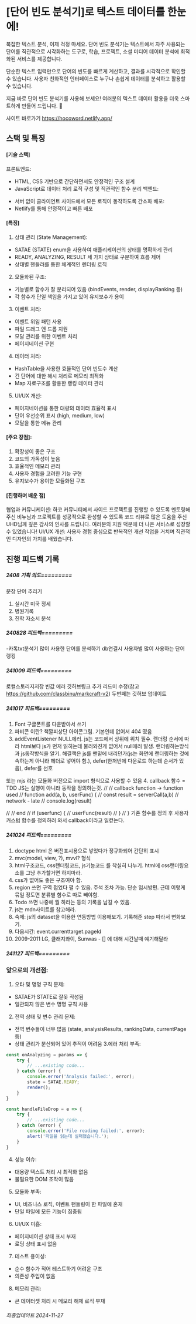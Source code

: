 # [단어 빈도 분석기]로 텍스트 데이터를 한눈에!

복잡한 텍스트 분석, 이제 걱정 마세요.
단어 빈도 분석기는 텍스트에서 자주 사용되는 단어를 직관적으로 시각화하는 도구로, 학습, 프로젝트, 소셜 미디어 데이터 분석에 최적화된 서비스를 제공합니다.

단순한 텍스트 입력만으로 단어의 빈도를 빠르게 계산하고, 결과를 시각적으로 확인할 수 있습니다.
사용자 친화적인 인터페이스로 누구나 손쉽게 데이터를 분석하고 활용할 수 있습니다.

지금 바로 단어 빈도 분석기를 사용해 보세요!
여러분의 텍스트 데이터 활용을 더욱 스마트하게 만들어 드립니다. :rocket:

사이트 바로가기 https://hocoword.netlify.app/

## 스택 및 특징
#### [기술 스택]
프론트엔드: 
* HTML, CSS 기반으로 간단하면서도 안정적인 구조 설계
* JavaScript로 데이터 처리 로직 구성 및 직관적인 함수 분리
백엔드: 
- 서버 없이 클라이언트 사이드에서 모든 로직이 동작하도록 간소화
배포: 
- Netlify를 통해 안정적이고 빠른 배포 

#### [특징]
1. 상태 관리 (State Management):
  - SATAE (STATE) enum을 사용하여 애플리케이션의 상태를 명확하게 관리
  - READY, ANALYZING, RESULT 세 가지 상태로 구분하여 흐름 제어
  - 상태별 핸들러를 통한 체계적인 렌더링 로직
2. 모듈화된 구조:
  - 기능별로 함수가 잘 분리되어 있음 (bindEvents, render, displayRanking 등)
  - 각 함수가 단일 책임을 가지고 있어 유지보수가 용이
3. 이벤트 처리:
  - 이벤트 위임 패턴 사용
  - 파일 드래그 앤 드롭 지원
  - 모달 관리를 위한 이벤트 처리
  - 페이지네이션 구현
4. 데이터 처리:
  - HashTable을 사용한 효율적인 단어 빈도수 계산
  - 긴 단어에 대한 해시 처리로 메모리 최적화
  - Map 자료구조를 활용한 랭킹 데이터 관리
5. UI/UX 개선:
  - 페이지네이션을 통한 대량의 데이터 효율적 표시
  - 단어 우선순위 표시 (high, medium, low)
  - 모달을 통한 메뉴 관리
  
#### [주요 장점]:
1. 확장성이 좋은 구조
2. 코드의 가독성이 높음
3. 효율적인 메모리 관리
4. 사용자 경험을 고려한 기능 구현
5. 유지보수가 용이한 모듈화된 구조

#### [진행하며 배운 점]
협업과 커뮤니케이션: 하코 커뮤니티에서 사이드 프로젝트를 진행할 수 있도록 멘토링해주신 비누님과 프로젝트를 성공적으로 완성할 수 있도록 코드 리뷰로 많은 도움을 주신 UHD님께 깊은 감사의 인사를 드립니다. 여러분의 지원 덕분에 더 나은 서비스로 성장할 수 있었습니다!
UI/UX 개선: 사용자 경험 중심으로 반복적인 개선 작업을 거치며 직관적인 디자인의 가치를 배웠습니다.

## 진행 피드백 기록
##### 2408 기획 의도=========
문장 단어 추리기
1. 실시간 미국 정세
2. 병원기록
3. 진학 자소서 분석

##### 240828 피드백=========
-카톡txt분석기
많이 사용한 단어를 분석하기
db연결시 사용자별 많이 사용하는 단어 랭킹

##### 241009 피드백=========
로컬스토리지저장 빈값 에러
깃허브링크 추가
리드미 수정(참고 https://github.com/classbinu/markcraft-v2)
두번째는 깃허브 업데이트

##### 241017 피드백=========
1. Font 구글폰트를 다운받아서 쓰기
2. 파비콘 이란? 책깔피상단 아이콘그림. 기본인데 없어서 404 떴음
3. addEventListener NULL에러. js는 코드에서 상위에 위치 필수. 랜더링 순서에 따라 html보다 js가 먼저 읽히는데 불러와진게 없어서 null에러 발생. 랜더링하는방식과 js동작방식을 알기.
해결책은 js를 맨밑에 내리던가(js는 화면에 랜더링하는 것에 속하는게 아니라 헤더로 넣어야 함.), defer(한꺼번에 다운로드 하는데 순서가 있음), defer를 선호
<!-- <script async src="./src/main.js"></script> -->
<!-- <script defer src="./src/main.js"></script> -->
또는 mjs 라는 모듈화 버전으로 import 형식으로 사용할 수 있음
4. callback 함수 = TDD
JS는 실행이 아니라 동작을 정의하는것. 
// // callback function -> function used
// function add(a, b, userFunc) {
// 	const result = serverCall(a,b) // network - late
// 	console.log(result)

// 	// end
// 	if (userfunc) {
// 		userFunc(result)
// 	}
// }
기존 함수를 정의 후 사용자 커스텀 함수를 정의하러 와서 callback이라고 일컫는다.

##### 241024 피드백=========
1. doctype html 은 버전표시용으로 넣었다가 정규화되어 간단히 표시
2. mvc(model, view, ?), mvvl? 형식
3. html구조코드, css랜더링코드, js기능코드 를 착실히 나누기. html에 css랜더링요소를 그냥 추가할거면 하지마라.
4. css가 없어도 좋은 구조여야 함.
5. region 쓰면 구역 접었다 펼 수 있음. 주석 조차 가능. 단순 임시방편. 근데 이렇게 묶일 정도면 분류별 함수로 따로 빼야함.
6. Todo 쓰면 나중에 뭘 하라는 등의 기록을 남길 수 있음.
7. js는 mdn사이트를 참고해라.
8. 숙제: js의 dataset을 이용한 연동방법 이용해보기. 기록해준 step 따라서 변화보기.
9. 다음시간: event.currenttarget.pageId
0. 2009-2011 LG, 클래지콰이, Sunwas - [] 에 대해 시간날때 얘기해달라

##### 241127 피드백=========
### 앞으로의 개선점:
1. 오타 및 명명 규칙 문제:
  - SATAE가 STATE로 잘못 작성됨
  - 일관되지 않은 변수 명명 규칙 사용
2. 전역 상태 및 변수 관리 문제:
  - 전역 변수들이 너무 많음 (state, analysisResults, rankingData, currentPage 등)
  - 상태 관리가 분산되어 있어 추적이 어려움
3.에러 처리 부족:
```javascript
const onAnalyzing = params => {
    try {
        // ...existing code...
    } catch (error) {
        console.error('Analysis failed:', error);
        state = SATAE.READY;
        render();
    }
}

const handleFileDrop = e => {
    try {
        // ...existing code...
    } catch (error) {
        console.error('File reading failed:', error);
        alert('파일을 읽는데 실패했습니다.');
    }
}
```
4. 성능 이슈:
  - 대용량 텍스트 처리 시 최적화 없음
  - 불필요한 DOM 조작이 많음
5. 모듈화 부족:
  - UI, 비즈니스 로직, 이벤트 핸들링이 한 파일에 혼재
  - 단일 파일에 모든 기능이 집중됨
6. UI/UX 미흡:
  - 페이지네이션 상태 표시 부재
  - 로딩 상태 표시 없음
7. 테스트 용이성:
  - 순수 함수가 적어 테스트하기 어려운 구조
  - 의존성 주입이 없음
8. 메모리 관리:
  - 큰 데이터셋 처리 시 메모리 해제 로직 부재

###### 최종업데이트 2024-11-27